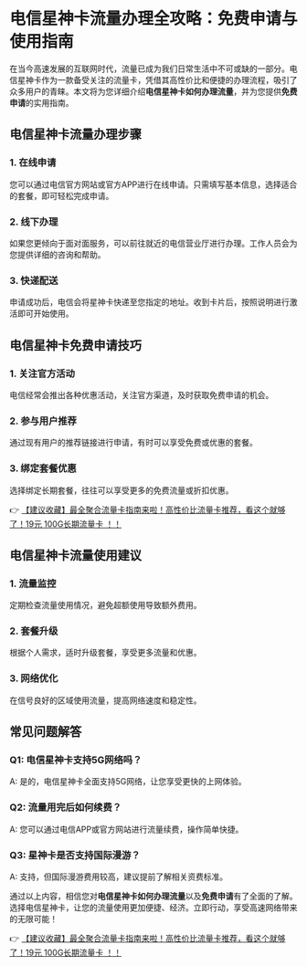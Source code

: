 # 电信星神卡流量办理全攻略：免费申请与使用指南

在当今高速发展的互联网时代，流量已成为我们日常生活中不可或缺的一部分。电信星神卡作为一款备受关注的流量卡，凭借其高性价比和便捷的办理流程，吸引了众多用户的青睐。本文将为您详细介绍**电信星神卡如何办理流量**，并为您提供**免费申请**的实用指南。

## 电信星神卡流量办理步骤

### 1. 在线申请
您可以通过电信官方网站或官方APP进行在线申请。只需填写基本信息，选择适合的套餐，即可轻松完成申请。

### 2. 线下办理
如果您更倾向于面对面服务，可以前往就近的电信营业厅进行办理。工作人员会为您提供详细的咨询和帮助。

### 3. 快递配送
申请成功后，电信会将星神卡快递至您指定的地址。收到卡片后，按照说明进行激活即可开始使用。

## 电信星神卡免费申请技巧

### 1. 关注官方活动
电信经常会推出各种优惠活动，关注官方渠道，及时获取免费申请的机会。

### 2. 参与用户推荐
通过现有用户的推荐链接进行申请，有时可以享受免费或优惠的套餐。

### 3. 绑定套餐优惠
选择绑定长期套餐，往往可以享受更多的免费流量或折扣优惠。

👉 [【建议收藏】最全聚合流量卡指南来啦！高性价比流量卡推荐，看这个就够了！19元 100G长期流量卡 ！！](https://bit.ly/Liuliangka)

## 电信星神卡流量使用建议

### 1. 流量监控
定期检查流量使用情况，避免超额使用导致额外费用。

### 2. 套餐升级
根据个人需求，适时升级套餐，享受更多流量和优惠。

### 3. 网络优化
在信号良好的区域使用流量，提高网络速度和稳定性。

## 常见问题解答

### Q1: 电信星神卡支持5G网络吗？
A: 是的，电信星神卡全面支持5G网络，让您享受更快的上网体验。

### Q2: 流量用完后如何续费？
A: 您可以通过电信APP或官方网站进行流量续费，操作简单快捷。

### Q3: 星神卡是否支持国际漫游？
A: 支持，但国际漫游费用较高，建议提前了解相关资费标准。

通过以上内容，相信您对**电信星神卡如何办理流量**以及**免费申请**有了全面的了解。选择电信星神卡，让您的流量使用更加便捷、经济。立即行动，享受高速网络带来的无限可能！

👉 [【建议收藏】最全聚合流量卡指南来啦！高性价比流量卡推荐，看这个就够了！19元 100G长期流量卡 ！！](https://bit.ly/Liuliangka)